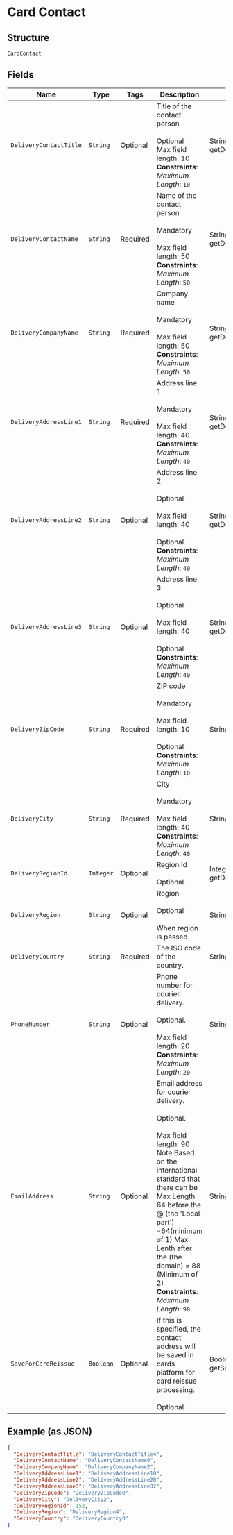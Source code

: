 
# Card Contact

## Structure

`CardContact`

## Fields

| Name | Type | Tags | Description | Getter | Setter |
|  --- | --- | --- | --- | --- | --- |
| `DeliveryContactTitle` | `String` | Optional | Title of the contact person <br /><br>Optional<br>Max field length: 10<br>**Constraints**: *Maximum Length*: `10` | String getDeliveryContactTitle() | setDeliveryContactTitle(String deliveryContactTitle) |
| `DeliveryContactName` | `String` | Required | Name of the contact person <br /><br>Mandatory  <br /><br>Max field length: 50<br>**Constraints**: *Maximum Length*: `50` | String getDeliveryContactName() | setDeliveryContactName(String deliveryContactName) |
| `DeliveryCompanyName` | `String` | Required | Company name <br /><br>Mandatory  <br /><br>Max field length: 50<br>**Constraints**: *Maximum Length*: `50` | String getDeliveryCompanyName() | setDeliveryCompanyName(String deliveryCompanyName) |
| `DeliveryAddressLine1` | `String` | Required | Address line 1 <br /><br>Mandatory<br /><br>Max field length: 40<br>**Constraints**: *Maximum Length*: `40` | String getDeliveryAddressLine1() | setDeliveryAddressLine1(String deliveryAddressLine1) |
| `DeliveryAddressLine2` | `String` | Optional | Address line 2 <br /><br>Optional <br /><br>Max field length: 40  <br /><br>Optional<br>**Constraints**: *Maximum Length*: `40` | String getDeliveryAddressLine2() | setDeliveryAddressLine2(String deliveryAddressLine2) |
| `DeliveryAddressLine3` | `String` | Optional | Address line 3 <br /><br>Optional <br /><br>Max field length: 40  <br /><br>Optional<br>**Constraints**: *Maximum Length*: `40` | String getDeliveryAddressLine3() | setDeliveryAddressLine3(String deliveryAddressLine3) |
| `DeliveryZipCode` | `String` | Required | ZIP code <br /><br>Mandatory  <br /><br>Max field length: 10  <br /><br>Optional<br>**Constraints**: *Maximum Length*: `10` | String getDeliveryZipCode() | setDeliveryZipCode(String deliveryZipCode) |
| `DeliveryCity` | `String` | Required | City  <br /><br>Mandatory  <br /><br>Max field length: 40<br>**Constraints**: *Maximum Length*: `40` | String getDeliveryCity() | setDeliveryCity(String deliveryCity) |
| `DeliveryRegionId` | `Integer` | Optional | Region Id  <br /><br>Optional | Integer getDeliveryRegionId() | setDeliveryRegionId(Integer deliveryRegionId) |
| `DeliveryRegion` | `String` | Optional | Region  <br /><br>Optional<br /><br>When region is passed | String getDeliveryRegion() | setDeliveryRegion(String deliveryRegion) |
| `DeliveryCountry` | `String` | Required | The ISO code of the country.<br /> | String getDeliveryCountry() | setDeliveryCountry(String deliveryCountry) |
| `PhoneNumber` | `String` | Optional | Phone number for courier delivery.<br /><br>Optional.<br /><br>Max field length: 20<br>**Constraints**: *Maximum Length*: `20` | String getPhoneNumber() | setPhoneNumber(String phoneNumber) |
| `EmailAddress` | `String` | Optional | Email address for courier delivery.<br /><br>Optional.<br /><br>Max field length: 90 <br/>Note:Based on the international standard that there can be Max Length 64 before the @ (the 'Local part’) =64(minimum of 1) Max Lenth after the (the domain) = 88 (Minimum of 2)<br>**Constraints**: *Maximum Length*: `90` | String getEmailAddress() | setEmailAddress(String emailAddress) |
| `SaveForCardReissue` | `Boolean` | Optional | If this is specified, the contact address will be saved in cards platform for card reissue processing.<br /><br>Optional | Boolean getSaveForCardReissue() | setSaveForCardReissue(Boolean saveForCardReissue) |

## Example (as JSON)

```json
{
  "DeliveryContactTitle": "DeliveryContactTitle4",
  "DeliveryContactName": "DeliveryContactName0",
  "DeliveryCompanyName": "DeliveryCompanyName2",
  "DeliveryAddressLine1": "DeliveryAddressLine18",
  "DeliveryAddressLine2": "DeliveryAddressLine20",
  "DeliveryAddressLine3": "DeliveryAddressLine32",
  "DeliveryZipCode": "DeliveryZipCode0",
  "DeliveryCity": "DeliveryCity2",
  "DeliveryRegionId": 152,
  "DeliveryRegion": "DeliveryRegion4",
  "DeliveryCountry": "DeliveryCountry0"
}
```

